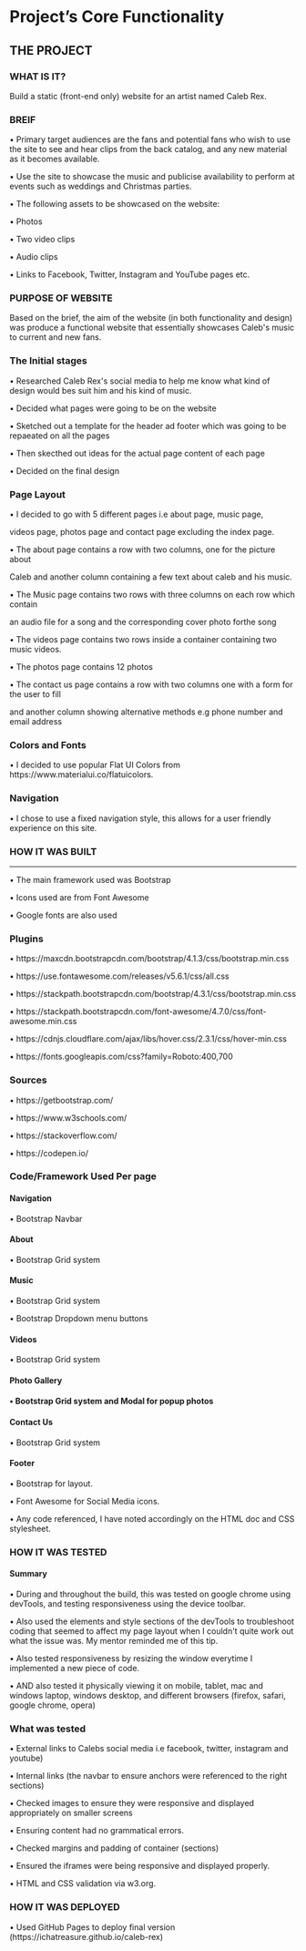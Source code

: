 <h1>Project’s Core Functionality</h1>

<h2> THE PROJECT </h2>

<h3> WHAT IS IT? </h3>

<p> Build a static (front-end only) website for an artist named Caleb Rex. </p>

<h3>BREIF</h3>
<P> •	Primary target audiences are the fans and potential fans who wish to use the site to see and hear clips from the back catalog, and any new material as it becomes available.</p>
<P> •	Use the site to showcase the music and publicise availability to perform at events such as weddings and Christmas parties.</p>
<P> •	The following assets to be showcased on the website:</p>
<P>     •	Photos</p>
<P>     •	Two video clips</p>
<P>     •	Audio clips</p>
<P>     •	Links to Facebook, Twitter, Instagram and YouTube pages etc.</p>

<h3>PURPOSE OF WEBSITE </h3>
<p> Based on the brief, the aim of the website (in both functionality and design) was produce a functional website that essentially showcases Caleb's music to current and new fans.</p>

<h3> The Initial stages </h3>
<P>     •	Researched Caleb Rex's social media to help me know what kind of design would bes suit him and his kind of music.</p>
<P>     •	Decided what pages were going to be on the website</p>
<P>     •	Sketched out a template for the header ad footer which was going to be repaeated on all the pages</p>
<P>     •	Then skecthed out ideas for the actual page content of each page</p>
<P>     •	Decided on the final design</p>

<h3> Page Layout </h3>
<P>     •	I decided to go with 5 different pages i.e about page, music page, </p>
<p>         videos page, photos page and contact page excluding the index page.</p>
<P>     •	The about page contains a row with two columns, one for the picture about </p>
<p>         Caleb and another column containing a few text about caleb and his music.</p>
<P>     •	The Music page contains two rows with three columns on each row which contain</p>
<p>         an audio file for a song and the corresponding cover photo forthe song </p>
<P>     •	The videos page contains two rows inside a container containing two music videos. </p>
<P>     •	The photos page contains 12 photos</p>
<P>     •	The contact us page contains a row with two columns one with a form for the user to fill</p>
<P>     	and another column showing alternative methods e.g phone number and email address</p>

<h3> Colors and Fonts </h3>
<P>     •   I decided to use popular Flat UI Colors from https://www.materialui.co/flatuicolors.</p>

<h3> Navigation </h3>
<p>     •   I chose to use a fixed navigation style, this allows for a user friendly experience on this site. </p>


<h3> HOW IT WAS BUILT </h3>
<hr>
<p>     •   The main framework used was Bootstrap</p>
<p>     •   Icons used are from Font Awesome</p>
<p>     •   Google fonts are also used</p>

<h3> Plugins </h3>
<p>     •   https://maxcdn.bootstrapcdn.com/bootstrap/4.1.3/css/bootstrap.min.css</p>
<p>     •   https://use.fontawesome.com/releases/v5.6.1/css/all.css</p>
<p>     •   https://stackpath.bootstrapcdn.com/bootstrap/4.3.1/css/bootstrap.min.css</p>
<p>     •   https://stackpath.bootstrapcdn.com/font-awesome/4.7.0/css/font-awesome.min.css</p>
<p>     •   https://cdnjs.cloudflare.com/ajax/libs/hover.css/2.3.1/css/hover-min.css</p>
<p>     •   https://fonts.googleapis.com/css?family=Roboto:400,700</p>

<h3> Sources </h3>
<p>     •   https://getbootstrap.com/</p>
<p>     •   https://www.w3schools.com/</p>
<p>     •   https://stackoverflow.com/</p>
<p>     •   https://codepen.io/</p>

<h3> Code/Framework Used Per page </h3>
<h4> Navigation </h4>
<p>     •	Bootstrap Navbar</p>

<h4>About</h4>
<p>     •	Bootstrap Grid system</p>

<h4>Music</h4>
<p>     •	Bootstrap Grid system</p>
<p>     •	Bootstrap Dropdown menu buttons</p>

<h4> Videos</h4>
<p>     •	Bootstrap Grid system</p>

<h4>Photo Gallery<h4>
<p>     •	Bootstrap Grid system and Modal for popup photos</p>

<h4>Contact Us</h4>
<p>     •	Bootstrap Grid system</p>

<h4>Footer</h4>
<p>     •	Bootstrap for layout.</p>
<p>     •   Font Awesome for Social Media icons.</p>
<p>     •	Any code referenced, I have noted accordingly on the HTML doc and CSS stylesheet.</p>

<h3> HOW IT WAS TESTED </h3>
<h4> Summary </h4>
<p>     •	During and throughout the build, this was tested on google chrome using devTools, and testing responsiveness using the device toolbar.</p>
<p>     •	Also used the elements and style sections of the devTools to troubleshoot coding that seemed to affect my page layout when I couldn't quite work out what the issue was. My mentor reminded me of this tip.</p>
<p>     •	Also tested responsiveness by resizing the window everytime I implemented a new piece of code.</p>
<p>     •	AND also tested it physically viewing it on mobile, tablet, mac and windows laptop, windows desktop, and different browsers (firefox, safari, google chrome, opera)</p>

<h3> What was tested </h3>
<p>     •	External links to Calebs social media i.e facebook, twitter, instagram and youtube)</p>
<p>     •	Internal links (the navbar to ensure anchors were referenced to the right sections)</p>
<p>     •	Checked images to ensure they were responsive and displayed appropriately on smaller screens</p>
<p>     •	Ensuring content had no grammatical errors.</p>
<p>     •	Checked margins and padding of container (sections)</p>
<p>     •	Ensured the iframes were being responsive and displayed properly.</p>
<p>     •	HTML and CSS validation via w3.org.</p>

<h3> HOW IT WAS DEPLOYED </h3>
<p>     •	Used GitHub Pages to deploy final version (https://ichatreasure.github.io/caleb-rex)</p>
